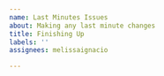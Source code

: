 ```yaml
---
name: Last Minutes Issues
about: Making any last minute changes
title: Finishing Up
labels: ''
assignees: melissaignacio

---
```



